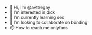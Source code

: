 - 👋 Hi, I’m @avttregay
- 👀 I’m interested in dick
- 🌱 I’m currently learning sex
- 💞️ I’m looking to collaborate on bonding
- 📫 How to reach me onlyfans
